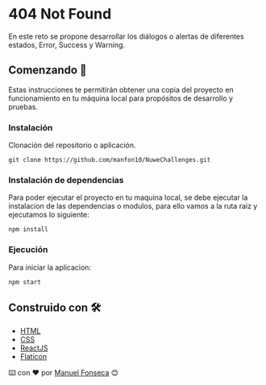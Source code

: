 # 404 Not Found

En este reto se propone desarrollar los diálogos o alertas de diferentes estados, Error, Success y Warning.

## Comenzando 🚀

Estas instrucciones te permitirán obtener una copia del proyecto en funcionamiento en tu máquina local para propósitos de desarrollo y pruebas.

### Instalación

Clonación del repositorio o aplicación.

<pre><code>git clone https://github.com/manfon10/NuweChallenges.git</code></pre>

### Instalación de dependencias

Para poder ejecutar el proyecto en tu maquina local, se debe ejecutar la instalacion de las dependencias o modulos, para ello vamos a la ruta raiz y ejecutamos lo siguiente:

<pre><code>npm install</code></pre>

### Ejecución

Para iniciar la aplicacion:

<pre><code>npm start</code></pre>

## Construido con 🛠️

- [HTML](https://developer.mozilla.org/es/docs/Web/HTML)
- [CSS](https://developer.mozilla.org/es/docs/Web/CSS)
- [ReactJS](https://es.reactjs.org/)
- [Flaticon](https://www.flaticon.es/)

⌨️ con ❤️ por [Manuel Fonseca](https://www.linkedin.com/in/manu-fonse/) 😊
